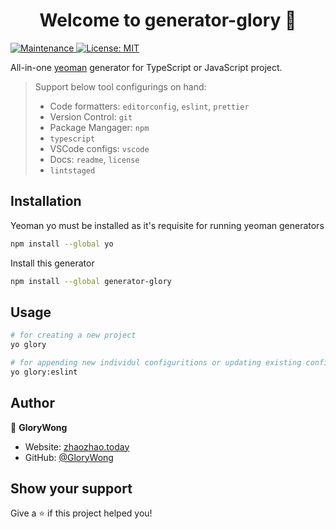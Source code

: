 <h1 align="center">Welcome to generator-glory 👋</h1>
<p>
  <a href="https://github.com/GloryWong/generator-glory/graphs/commit-activity" target="_blank">
    <img alt="Maintenance" src="https://img.shields.io/badge/Maintained%3F-yes-green.svg" />
  </a>
  <a href="#" target="_blank">
    <img alt="License: MIT" src="https://img.shields.io/github/license/GloryWong/generator-glory" />
  </a>
</p>

All-in-one [yeoman](https://yeoman.io/) generator for TypeScript or JavaScript project.

> Support below tool configurings on hand:
>
> * Code formatters: `editorconfig`, `eslint`, `prettier`
> * Version Control: `git`
> * Package Mangager: `npm`
> * `typescript`
> * VSCode configs: `vscode`
> * Docs: `readme`, `license`
> * `lintstaged`

## Installation

Yeoman yo must be installed as it's requisite for running yeoman generators

```bash
npm install --global yo
```

Install this generator

```bash
npm install --global generator-glory
```

## Usage

```bash
# for creating a new project
yo glory

# for appending new individul configuritions or updating existing configurations. Take `eslint` for example
yo glory:eslint

```

## Author

👤 **GloryWong**

* Website: [zhaozhao.today](https://zhaozhao.today)
* GitHub: [@GloryWong](https://github.com/GloryWong)

## Show your support

Give a ⭐️ if this project helped you!
